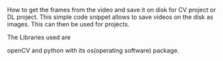 How to get the frames from the video and save it on disk for CV project or DL project.
This simple code snippet allows to save videos on the disk as images. This can then be used for
projects.

The Libraries used are 

openCV and python with its os(operating software) package.
